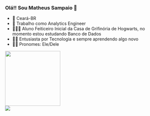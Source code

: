 ### Olá!! Sou Matheus Sampaio 👋

- 🌅 Ceará-BR
- 💼 Trabalho como Analytics Engineer
- 👨🏿‍💻 Aluno Feiticeiro Inicial da Casa de Grifinória de Hogwarts, no momento estou estudando Banco de Dados
- 👨‍💻 Entusiasta por Tecnologia e sempre aprendendo algo novo
- 👦🏽 Pronomes: Ele/Dele

<div>
  <a href-"https://github.com/eumatheussampaio">
  <img height="180em" src="https://github-readme-stats.vercel.app/api?username=eumatheussampaio&theme=buefy&show_icons=true"/>  
</div>

<div>
<a href="https://www.linkedin.com/in/matheus-sampaio/" target="_black"><img src="https://img.shields.io/badge/LinkedIn-0077B5?style=for-the-badge&logo=linkedin&logoColor=white" 
</div>
